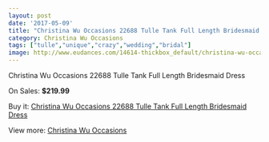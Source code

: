 ```yaml
---
layout: post
date: '2017-05-09'
title: "Christina Wu Occasions 22688 Tulle Tank Full Length Bridesmaid Dress"
category: Christina Wu Occasions
tags: ["tulle","unique","crazy","wedding","bridal"]
image: http://www.eudances.com/14614-thickbox_default/christina-wu-occasions-22688-tulle-tank-full-length-bridesmaid-dress.jpg
---
```

Christina Wu Occasions 22688 Tulle Tank Full Length Bridesmaid Dress

On Sales: **$219.99**
<a href="https://www.eudances.com/en/christina-wu-occasions/4371-christina-wu-occasions-22688-tulle-tank-full-length-bridesmaid-dress.html"><amp-img layout="responsive" width="600" height="600" src="//www.eudances.com/14614-thickbox_default/christina-wu-occasions-22688-tulle-tank-full-length-bridesmaid-dress.jpg" alt="Christina Wu Occasions 22688 Tulle Tank Full Length Bridesmaid Dress 0" /></a>
<a href="https://www.eudances.com/en/christina-wu-occasions/4371-christina-wu-occasions-22688-tulle-tank-full-length-bridesmaid-dress.html"><amp-img layout="responsive" width="600" height="600" src="//www.eudances.com/14617-thickbox_default/christina-wu-occasions-22688-tulle-tank-full-length-bridesmaid-dress.jpg" alt="Christina Wu Occasions 22688 Tulle Tank Full Length Bridesmaid Dress 1" /></a>
<a href="https://www.eudances.com/en/christina-wu-occasions/4371-christina-wu-occasions-22688-tulle-tank-full-length-bridesmaid-dress.html"><amp-img layout="responsive" width="600" height="600" src="//www.eudances.com/14616-thickbox_default/christina-wu-occasions-22688-tulle-tank-full-length-bridesmaid-dress.jpg" alt="Christina Wu Occasions 22688 Tulle Tank Full Length Bridesmaid Dress 2" /></a>
<a href="https://www.eudances.com/en/christina-wu-occasions/4371-christina-wu-occasions-22688-tulle-tank-full-length-bridesmaid-dress.html"><amp-img layout="responsive" width="600" height="600" src="//www.eudances.com/14615-thickbox_default/christina-wu-occasions-22688-tulle-tank-full-length-bridesmaid-dress.jpg" alt="Christina Wu Occasions 22688 Tulle Tank Full Length Bridesmaid Dress 3" /></a>

Buy it: [Christina Wu Occasions 22688 Tulle Tank Full Length Bridesmaid Dress](https://www.eudances.com/en/christina-wu-occasions/4371-christina-wu-occasions-22688-tulle-tank-full-length-bridesmaid-dress.html "Christina Wu Occasions 22688 Tulle Tank Full Length Bridesmaid Dress")

View more: [Christina Wu Occasions](https://www.eudances.com/en/59-christina-wu-occasions "Christina Wu Occasions")